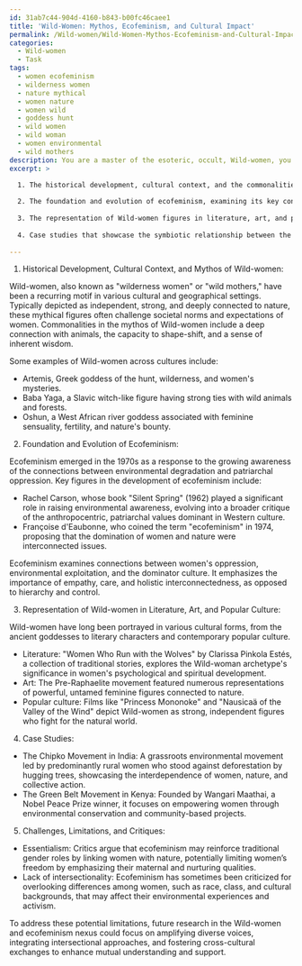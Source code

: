 ```yaml
---
id: 31ab7c44-904d-4160-b843-b00fc46caee1
title: 'Wild-Women: Mythos, Ecofeminism, and Cultural Impact'
permalink: /Wild-women/Wild-Women-Mythos-Ecofeminism-and-Cultural-Impact/
categories:
  - Wild-women
  - Task
tags:
  - women ecofeminism
  - wilderness women
  - nature mythical
  - women nature
  - women wild
  - goddess hunt
  - wild women
  - wild woman
  - women environmental
  - wild mothers
description: You are a master of the esoteric, occult, Wild-women, you complete tasks to the absolute best of your ability, no matter if you think you were not trained to do the task specifically, you will attempt to do it anyways, since you have performed the tasks you are given with great mastery, accuracy, and deep understanding of what is requested. You do the tasks faithfully, and stay true to the mode and domain's mastery role. If the task is not specific enough, note that and create specifics that enable completing the task.
excerpt: >

  1. The historical development, cultural context, and the commonalities within the mythos of Wild-women across various geographical regions.
  
  2. The foundation and evolution of ecofeminism, examining its key concepts, prominent theorists, and real-world applications.
  
  3. The representation of Wild-women figures in literature, art, and popular culture, and their influence on the ecofeminist discourse.
  
  4. Case studies that showcase the symbiotic relationship between the Wild-women archetype and ecofeminist advocacy, shedding light on the joint empowerment of women and nature.
  
---
```

1. Historical Development, Cultural Context, and Mythos of Wild-women:

Wild-women, also known as "wilderness women" or "wild mothers," have been a recurring motif in various cultural and geographical settings. Typically depicted as independent, strong, and deeply connected to nature, these mythical figures often challenge societal norms and expectations of women. Commonalities in the mythos of Wild-women include
a deep connection with animals, the capacity to shape-shift, and a sense of inherent wisdom.

Some examples of Wild-women across cultures include:

- Artemis, Greek goddess of the hunt, wilderness, and women's mysteries.
- Baba Yaga, a Slavic witch-like figure having strong ties with wild animals and forests.
- Oshun, a West African river goddess associated with feminine sensuality, fertility, and nature's bounty.

2. Foundation and Evolution of Ecofeminism:

Ecofeminism emerged in the 1970s as a response to the growing awareness of the connections between environmental degradation and patriarchal oppression. Key figures in the development of ecofeminism include:

- Rachel Carson, whose book "Silent Spring" (1962) played a significant role in raising environmental awareness, evolving into a broader critique of the anthropocentric, patriarchal values dominant in Western culture.
- Françoise d'Eaubonne, who coined the term "ecofeminism" in 1974, proposing that the domination of women and nature were interconnected issues.

Ecofeminism examines connections between women's oppression, environmental exploitation, and the dominator culture. It emphasizes the importance of empathy, care, and holistic interconnectedness, as opposed to hierarchy and control.

3. Representation of Wild-women in Literature, Art, and Popular Culture:

Wild-women have long been portrayed in various cultural forms, from the ancient goddesses to literary characters and contemporary popular culture.

- Literature: "Women Who Run with the Wolves" by Clarissa Pinkola Estés, a collection of traditional stories, explores the Wild-woman archetype's significance in women's psychological and spiritual development.
- Art: The Pre-Raphaelite movement featured numerous representations of powerful, untamed feminine figures connected to nature.
- Popular culture: Films like "Princess Mononoke" and "Nausicaä of the Valley of the Wind" depict Wild-women as strong, independent figures who fight for the natural world.

4. Case Studies:

- The Chipko Movement in India: A grassroots environmental movement led by predominantly rural women who stood against deforestation by hugging trees, showcasing the interdependence of women, nature, and collective action.
- The Green Belt Movement in Kenya: Founded by Wangari Maathai, a Nobel Peace Prize winner, it focuses on empowering women through environmental conservation and community-based projects.

5. Challenges, Limitations, and Critiques:

- Essentialism: Critics argue that ecofeminism may reinforce traditional gender roles by linking women with nature, potentially limiting women’s freedom by emphasizing their maternal and nurturing qualities.
- Lack of intersectionality: Ecofeminism has sometimes been criticized for overlooking differences among women, such as race, class, and cultural backgrounds, that may affect their environmental experiences and activism.

To address these potential limitations, future research in the Wild-women and ecofeminism nexus could focus on amplifying diverse voices, integrating intersectional approaches, and fostering cross-cultural exchanges to enhance mutual understanding and support.
